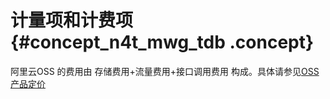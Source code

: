# 计量项和计费项 {#concept_n4t_mwg_tdb .concept}

阿里云OSS 的费用由 存储费用+流量费用+接口调用费用 构成。具体请参见[OSS产品定价](https://www.alibabacloud.com/product/oss?spm=a2c63.p38356.a3.1.64315136TKKTpY#pricing)

